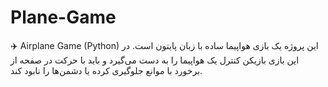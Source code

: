 # Plane-Game
✈️ Airplane Game (Python)  این پروژه یک بازی هواپیما ساده با زبان پایتون است. در این بازی بازیکن کنترل یک هواپیما را به دست می‌گیرد و باید با حرکت در صفحه از برخورد با موانع جلوگیری کرده یا دشمن‌ها را نابود کند.
